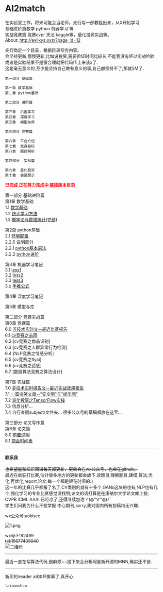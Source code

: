 # AI2match
在实验室工作，将来可能会当老师，先行写一部教程出来，从0开始学习.  
基础进阶篇数学 python 机器学习 等  
实战竞赛篇 竞赛cvpr 天池 kaggle等，量化投资实战等。  
About: <a href="http://evilxyz.xyz/?page_id=12">http://evilxyz.xyz/?page_id=12</a>  



先行商定一个目录，根据目录写完内容。  
会坚持更新,慢慢更新,比如说投资,需要验证时间比较长,不能我没有经过实战检验或者是实验结果不是很合理就把代码传上来装x了.  
这是毫无意义的,至少能坚持自己做有意义的事,自己都坚持不了,那就SM了.  

```
第一部分 基础篇   

第一章 数学基础  
第二章 python基础  

第二部分 进阶篇  

第三章  机器学习  
第四章  深度学习  
第五章  模型与库  

第三部分 竞赛篇  

第六章  平台介绍  
第七章  竞赛目标  
第八章  题目解析  

第四部分  实战篇  

第九章  量化投资  
第十章  装逼展示  
```
<font color ="red"><b>已完成 正在努力完成中 链接版本目录</b></font>  

第一部分 基础进阶篇  
第1章 数学基础  
1.1 [数学基础](basic/math/数学基础.md)  
1.2 [统计学习方法](basic/math/统计学习方法.md)  
1.3 [概率论与数理统计(完结)](basic/math/概率论与数理统计.md)  

第2章 python基础  
2.1 [环境配置](basic/python/环境配置.md)  
2.2.0 [说明部分](basic/python/python基础.md)  
2.2.1 [python基本语法](basic/python/python-syntax.md)  
2.2.2  [python进阶]()  

第3章 机器学习笔记  
3.1  [less1](notes/MLNote/less1.md)  
3.2  [less2](notes/MLNote/less2.md)  
3.3  [less3](notes/MLNote/less3.md)  
3.x  [手推公式](notes/shoutui.pdf)  

第4章 深度学习笔记  

第5章 模型与库  


第二部分 竞赛实战篇  
第6章 竞赛篇  
6.0  [非技术实时文--最近比赛报告](match/match-recent-report.md)  
6.1  [cv竞赛之去雨](match/cv-match1.md)  
6.2  [cv竞赛之商品识别]  
6.3  [cv竞赛之人群异常行为检测]  
6.4  [NLP竞赛之情感分析]  
6.5  [cv竞赛之flyai]  
6.6  [cv竞赛之遥感]  
6.7  [数据算法竞赛之算法设计]  

第7章  实战篇  
7.0 [非技术实时报告文--最近实战效果报告](subject/subject-recent-report.md)  
7.1 [一篇搞笑文章--"安全圈"与"娱乐圈"](subject/安全圈与娱乐圈.md)  
7.2 [量化投资之TensorFlow实操](subject/tf-invest/tf-investment.md)  
7.3 信息分析...   
7.4 自行查阅subject/文件夹... 很多公众号的草稿都放在这里...   

第三部分 论文写作篇  
第8章  论文篇  
8.0 [前置说明](paper/paper-introduce.md)  
8.1 [顶会时间表](paper/paper-base.md)  

-----

#### 联系我

<del>也希望能和知识图谱每天都更新，更新会在wx公众号，也会在github。</del>  
最近在疯狂打比赛,估计很多地方的更新都会放下.读题目,理解题目,建模,算法,优化,再优化,report,论文,每一个都是很花时间的:)   
这一年的比赛几乎都报了名了,CV类别的就有十多个,GANs这块的也有,NLP也有几个;强化学习的专业比赛感觉没找到,论文的话打算是在康纳尔大学论文库上投;    
CVPR ICML AAAI 已经凉了,还得继续加油ヾ(◍°∇°◍)ﾉﾞ  
学生们问我为什么不投学报 中心期刊,sorry,我对国内所有投稿均无兴趣.  

wx公众号:aokisec  

![1.png](qrcode.png)    

wx号:F182499  
<del>tel:15677405040</del>  
![二维码](selfqrcode.jpg)  

----

最近一直在写算法代码,很麻烦~~接下来会分析阿里新开源的MNN,确实还不错.

----
新买的ireader a6摔坏屏幕了,真开心.
```
tainanshou
```
